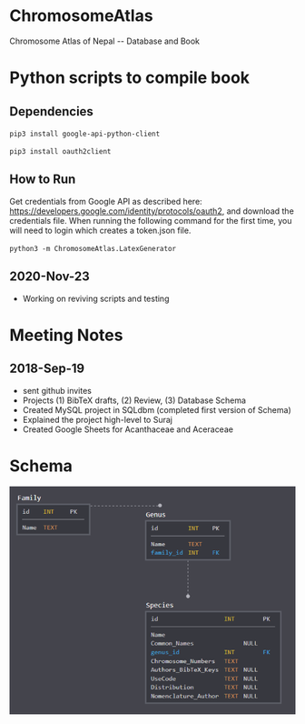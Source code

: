 # ChromosomeAtlas
Chromosome Atlas of Nepal -- Database and Book

# Python scripts to compile book

## Dependencies
``pip3 install google-api-python-client``

``pip3 install oauth2client``

## How to Run
Get credentials from Google API as described here: https://developers.google.com/identity/protocols/oauth2, and download the credentials file. When running the following command for the first time, you will need to login which creates a token.json file.

``python3 -m ChromosomeAtlas.LatexGenerator``

## 2020-Nov-23
- Working on reviving scripts and testing

# Meeting Notes
## 2018-Sep-19

- sent github invites
- Projects (1) BibTeX drafts, (2) Review, (3) Database Schema
- Created MySQL project in SQLdbm (completed first version of Schema)
- Explained the project high-level to Suraj
- Created Google Sheets for Acanthaceae and Aceraceae

# Schema

![alt text](DataBaseSchemaVersion1.png)
